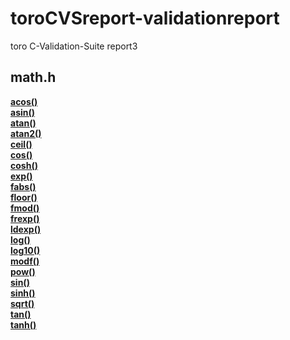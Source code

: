 # toroCVSreport-validationreport
toro C-Validation-Suite report3


## math.h
[**acos()**](https://cdn.githubraw.com/MinnowWare/toroCVSreport-validationreport/main/report/math_h/x64/acos.htm)<br>
[**asin()**](https://cdn.githubraw.com/MinnowWare/toroCVSreport-validationreport/main/report/math_h/x64/asin.htm)<br>
[**atan()**](https://cdn.githubraw.com/MinnowWare/toroCVSreport-validationreport/main/report/math_h/x64/atan.htm)<br>
[**atan2()**](https://cdn.githubraw.com/MinnowWare/toroCVSreport-validationreport/main/report/math_h/x64/atan2.htm)<br>
[**ceil()**](https://cdn.githubraw.com/MinnowWare/toroCVSreport-validationreport/main/report/math_h/x64/ceil.htm)<br>
[**cos()**](https://cdn.githubraw.com/MinnowWare/toroCVSreport-validationreport/main/report/math_h/x64/cos.htm)<br>
[**cosh()**](https://cdn.githubraw.com/MinnowWare/toroCVSreport-validationreport/main/report/math_h/x64/cosh.htm)<br>
[**exp()**](https://cdn.githubraw.com/MinnowWare/toroCVSreport-validationreport/main/report/math_h/x64/exp.htm)<br>
[**fabs()**](https://cdn.githubraw.com/MinnowWare/toroCVSreport-validationreport/main/report/math_h/x64/fabs.htm)<br>
[**floor()**](https://cdn.githubraw.com/MinnowWare/toroCVSreport-validationreport/main/report/math_h/x64/floor.htm)<br>
[**fmod()**](https://cdn.githubraw.com/MinnowWare/toroCVSreport-validationreport/main/report/math_h/x64/fmod.htm)<br>
[**frexp()**](https://cdn.githubraw.com/MinnowWare/toroCVSreport-validationreport/main/report/math_h/x64/frexp.htm)<br>
[**ldexp()**](https://cdn.githubraw.com/MinnowWare/toroCVSreport-validationreport/main/report/math_h/x64/ldexp.htm)<br>
[**log()**](https://cdn.githubraw.com/MinnowWare/toroCVSreport-validationreport/main/report/math_h/x64/log.htm)<br>
[**log10()**](https://cdn.githubraw.com/MinnowWare/toroCVSreport-validationreport/main/report/math_h/x64/log10.htm)<br>
[**modf()**](https://cdn.githubraw.com/MinnowWare/toroCVSreport-validationreport/main/report/math_h/x64/modf.htm)<br>
[**pow()**](https://cdn.githubraw.com/MinnowWare/toroCVSreport-validationreport/main/report/math_h/x64/pow.htm)<br>
[**sin()**](https://cdn.githubraw.com/MinnowWare/toroCVSreport-validationreport/main/report/math_h/x64/sin.htm)<br>
[**sinh()**](https://cdn.githubraw.com/MinnowWare/toroCVSreport-validationreport/main/report/math_h/x64/sinh.htm)<br>
[**sqrt()**](https://cdn.githubraw.com/MinnowWare/toroCVSreport-validationreport/main/report/math_h/x64/sqrt.htm)<br>
[**tan()**](https://cdn.githubraw.com/MinnowWare/toroCVSreport-validationreport/main/report/math_h/x64/tan.htm)<br>
[**tanh()**](https://cdn.githubraw.com/MinnowWare/toroCVSreport-validationreport/main/report/math_h/x64/tanh.htm)<br>